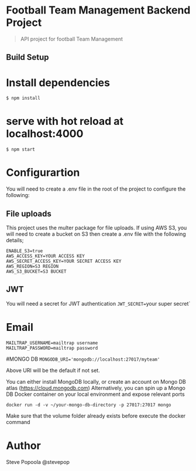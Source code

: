 # Football Team Management Backend Project

> API project for football Team Management

## Build Setup


# Install dependencies
`$ npm install`

# serve with hot reload at localhost:4000
`$ npm start`

# Configurartion

You will need to create a .env file in the root of the project to configure the following:

## File uploads
This project uses the multer package for file uploads. If using AWS S3, you will need to create a bucket on S3 then create a .env file with the following details;

```
ENABLE_S3=true
AWS_ACCESS_KEY=YOUR ACCESS KEY
AWS_SECRET_ACCESS_KEY=YOUR SECRET ACCESS KEY
AWS_REGION=S3 REGION
AWS_S3_BUCKET=S3 BUCKET
```

## JWT
You will need a secret for JWT authentication
`JWT_SECRET=`your super secret`

# Email
```
MAILTRAP_USERNAME=mailtrap username
MAILTRAP_PASSWORD=mailtrap password
```

#MONGO DB
`MONGODB_URI='mongodb://localhost:27017/myteam'`

Above URI will be the default if not set.

You can either install MongoDB locally, or create an account on Mongo DB atlas (https://cloud.mongodb.com)
Alternatively, you can spin up a Mongo DB Docker container on your local environment and expose relevant ports

```
docker run -d -v ~/your-mongo-db-directory -p 27017:27017 mongo
```
Make sure that the volume folder already exists before execute the docker command

# Author
Steve Popoola @stevepop
````
